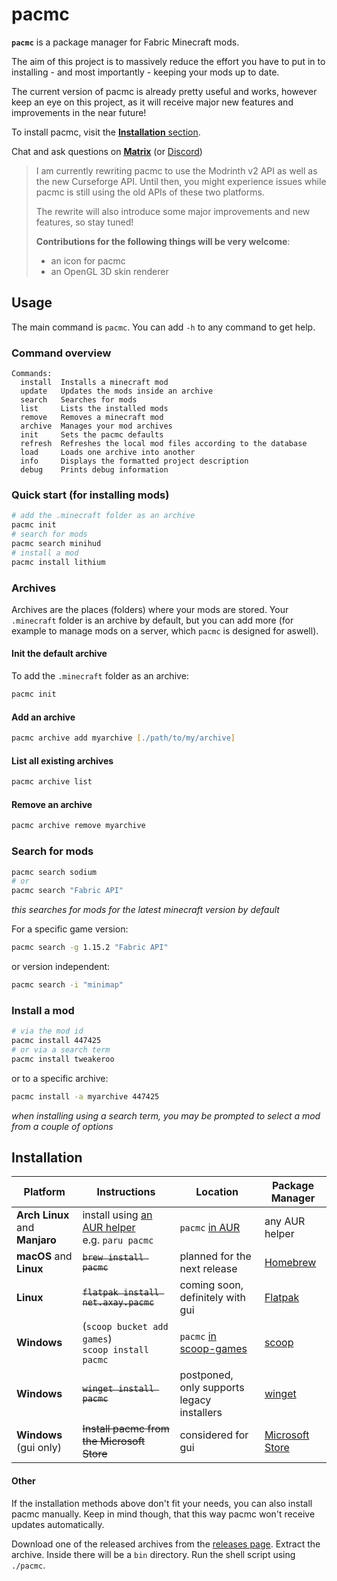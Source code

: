 # pacmc

**`pacmc`** is a package manager for Fabric Minecraft mods.

The aim of this project is to massively reduce the effort you have to put in to installing - and most importantly -
keeping your mods up to date.

The current version of pacmc is already pretty useful and works, however keep an eye on this project, as it will receive
major new features and improvements in the near future!

To install pacmc, visit the [**Installation** section](#installation).

Chat and ask questions on [**Matrix**](https://matrix.to/#/#kotlinmc:axay.net) (or
[Discord](https://discord.com/invite/CJDUVuJ))

> I am currently rewriting pacmc to use the Modrinth v2 API as well as the new Curseforge API.
> Until then, you might experience issues while pacmc is still using the old APIs of these
> two platforms.
> 
> The rewrite will also introduce some major improvements and new features, so stay tuned!
>
> **Contributions for the following things will be very welcome**:
> - an icon for pacmc
> - an OpenGL 3D skin renderer

## Usage

The main command is `pacmc`. You can add `-h` to any command to get help.

### Command overview

```
Commands:
  install  Installs a minecraft mod
  update   Updates the mods inside an archive
  search   Searches for mods
  list     Lists the installed mods
  remove   Removes a minecraft mod
  archive  Manages your mod archives
  init     Sets the pacmc defaults
  refresh  Refreshes the local mod files according to the database
  load     Loads one archive into another
  info     Displays the formatted project description
  debug    Prints debug information
```

### Quick start (for installing mods)

```bash
# add the .minecraft folder as an archive
pacmc init
# search for mods
pacmc search minihud
# install a mod
pacmc install lithium
```

### Archives

Archives are the places (folders) where your mods are stored. Your `.minecraft` folder is an archive by default, but you
can add more (for example to manage mods on a server, which `pacmc` is designed for aswell).

#### Init the default archive

To add the `.minecraft` folder as an archive:

```zsh
pacmc init
```

#### Add an archive

```zsh
pacmc archive add myarchive [./path/to/my/archive]
```

#### List all existing archives

```zsh
pacmc archive list
```

#### Remove an archive

```zsh
pacmc archive remove myarchive
```

### Search for mods

```zsh
pacmc search sodium
# or
pacmc search "Fabric API"
```

_this searches for mods for the latest minecraft version by default_

For a specific game version:

```zsh
pacmc search -g 1.15.2 "Fabric API"
```

or version independent:

```zsh
pacmc search -i "minimap"
```

### Install a mod

```zsh
# via the mod id
pacmc install 447425
# or via a search term
pacmc install tweakeroo
```

or to a specific archive:

```zsh
pacmc install -a myarchive 447425
```

_when installing using a search term, you may be prompted to select a mod from a couple of options_

## Installation

| Platform                       | Instructions                                                                                       | Location                                                                                       | Package Manager                                                       |
|--------------------------------|----------------------------------------------------------------------------------------------------|------------------------------------------------------------------------------------------------|-----------------------------------------------------------------------|
| **Arch Linux** and **Manjaro** | install using [an AUR helper](https://wiki.archlinux.org/title/AUR_helpers) <br> e.g. `paru pacmc` | `pacmc` [in AUR](https://aur.archlinux.org/packages/pacmc/)                                    | any AUR helper                                                        |
| **macOS** and **Linux**        | <del> `brew install pacmc` </del>                                                                  | planned for the next release                                                                   | [Homebrew](https://brew.sh/)                                          |
| **Linux**                      | <del>`flatpak install net.axay.pacmc` </del>                                                       | coming soon, definitely with gui                                                               | [Flatpak](https://flatpak.org/)                                       |
| **Windows**                    | (`scoop bucket add games`) <br> `scoop install pacmc`                                              | `pacmc` [in scoop-games](https://github.com/Calinou/scoop-games/blob/master/bucket/pacmc.json) | [scoop](https://scoop.sh)                                             |
| **Windows**                    | <del> `winget install pacmc` </del>                                                                | postponed, only supports legacy installers                                                     | [winget](https://github.com/microsoft/winget-cli)                     |
| **Windows** (gui only)         | <del> Install pacmc from the Microsoft Store </del>                                                | considered for gui                                                                             | [Microsoft Store](https://www.microsoft.com/de-de/store/apps/windows) |

#### Other

If the installation methods above don't fit your needs, you can also install pacmc manually. Keep in mind though, that
this way pacmc won't receive updates automatically.

Download one of the released archives from the [releases page](https://github.com/bluefireoly/pacmc/releases). Extract
the archive. Inside there will be a `bin` directory. Run the shell script using `./pacmc`.
